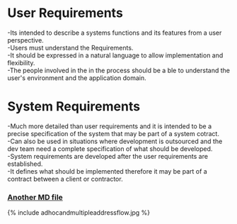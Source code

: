 # User Requirements  
-Its intended to describe a systems functions and its features from a user perspective.  
-Users must understand the Requirements.  
-It should be expressed in a natural language to allow implementation and flexibility.  
-The people  involved in the in the process should be a ble to understand the user's environment and the application domain.

# System Requirements
-Much more detailed than user requirements and it is intended to be a precise specification of the system that may be part of a system cotract.  
-Can also be used in situations where development is outsourced and the dev team need a complete specification of what should be developed.  
-System requirements are developed after the user requirements are established.  
-It defines what should be implemented therefore it may be part of a contract between a client or contractor.  

### [Another MD file](test2/test.md)

{% include adhocandmultipleaddressflow.jpg %}